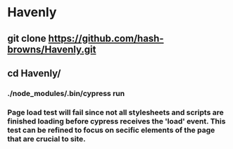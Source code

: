 # Havenly
## git clone https://github.com/hash-browns/Havenly.git
## cd Havenly/
### ./node_modules/.bin/cypress run


### Page load test will fail since not all stylesheets and scripts are finished loading before cypress receives the 'load' event. This test can be refined to focus on secific elements of the page that are crucial to site. 

